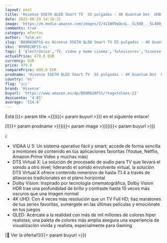 ```yaml
---
layout: post
title: 'Hisense 55E7H QLED Smart TV  55 pulgadas - 4K Quantum Dot  UHD  Dolby Vision  HDR  Alexa Built-in  Bluetooth  Disney+  Netflix  Youtube  Nuevo 2022 '
date: 2022-08-29 14:10:21
image: 'https://m.media-amazon.com/images/I/411WX9qQvxL._SL500_._SL400_.jpg'
comments: true
category: ofertas
author: 'tole.es'
slug: 'B09R828P1S-es Hisense 55E7H QLED Smart TV 55 pulgadas - 4K Quantum Dot...'
sku: 'B09R828P1S-es'
tags: [ 'Electrónica','TV, vídeo y home cinema','Televisores','hisense','smart','tv','🇪🇸', ]
actualPrice: 479.0 EUR
currency: EUR
price: 479.0
comparePrice: 499.0 EUR
prodname: 'Hisense 55E7H QLED Smart TV  55 pulgadas - 4K Quantum Dot  UHD  Dolby Vision  HDR  Alexa Built-in  Bluetooth  Disney+  Netflix  Youtube  Nuevo 2022 '
country: 'es'
flag: '🇪🇸'
brand: 'Hisense'
buyurl: 'https://www.amazon.es/dp/B09R828P1S/?tag=tolees-21'
descuento: '4.01'
average: '514.0'
---
```


Está [{{< param title >}}]({{< param buyurl >}}) en el siguiente enlace!

[![{{< param prodname >}}]({{< param image >}})]({{< param buyurl >}})

ℹ️:

- VIDAA U 5: Un sistema operativo fácil y smart; accede de forma sencilla a montones de contenido en tus aplicaciones favoritas (Youtue, Netflix, Amazon Prime Video y muchas más)
- DTS Virtual X: La solución de procesado de audio para TV que llevará el sonido a otro nivel; liderando el sonido envolvente virtual, la solución DTS Virtual:X ofrece contenido inmersivo de hasta 7.1.4 a través de altavoces tradicionales en el plano horizontal
- Dolby Vision: Inspirado por tecnología cinematográfica, Dolby Vision HDR trae una profundidad de brillo y contraste hasta 10 veces más oscuros que una imagen normal
- 4K UHD: Con 4 veces más resolución que un TV Full HD; haz maratones de tus series favoritas, sumérgete en las últimas películas y emociónate en tus juegos
- QLED: Acércate a la realidad con más de mil millones de colores hiper realistas; una paleta de colores más amplia asegura una experiencia de visualización vívida y realista, especialmente para Gaming

[🛒 Ver la oferta!!]({{< param buyurl >}})
